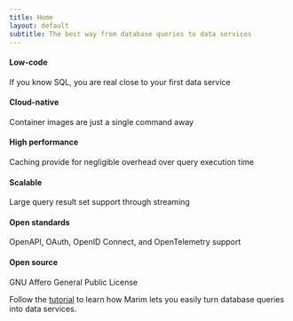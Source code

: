 ```yaml
---
title: Home
layout: default
subtitle: The best way from database queries to data services
---
```


<div class="row mt-5">
    <div class="col-sm-4">
        <h4 class="orange">Low-code</h4>
        <p>If you know SQL, you are real close to your first data service</p>
    </div>
    <div class="col-sm-4">
        <h4 class="orange">Cloud-native</h4>
        <p>Container images are just a single command away</p>
    </div>
    <div class="col-sm-4">
        <h4 class="orange">High performance</h4>
        <p>Caching provide for negligible overhead over query execution time</p>
    </div>
</div>

<div class="row">
    <div class="col-sm-4">
        <h4 class="orange">Scalable</h4>
        <p>Large query result set support through streaming</p>
    </div>
    <div class="col-sm-4">
        <h4 class="orange">Open standards</h4>
        <p>OpenAPI, OAuth, OpenID Connect, and OpenTelemetry support</p>
    </div>
    <div class="col-sm-4">
        <h4 class="orange">Open source</h4>
        <p>GNU Affero General Public License</p>
    </div>
</div>

<div class="row mt-5">
    <div class="col text-center">
        Follow the <a href="/tutorial.html">tutorial</a> to learn how Marim lets you easily turn database queries into data services.
    </div>
</div>